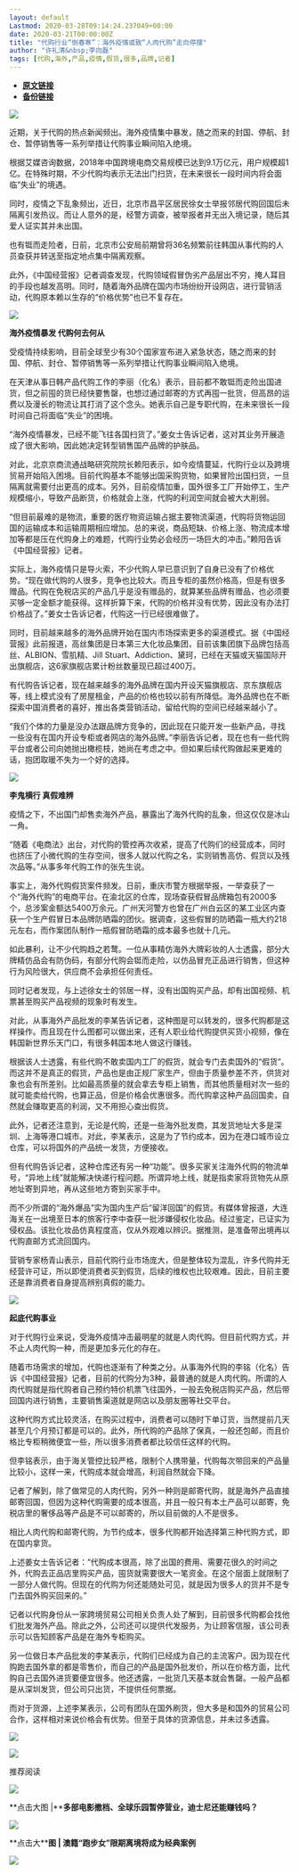 ```yaml
---
layout: default
Lastmod: 2020-03-28T09:14:24.237049+00:00
date: 2020-03-21T00:00:00Z
title: "代购行业“倒春寒”：海外疫情或致“人肉代购”走向停摆"
author: "许礼清&nbsp;李向磊"
tags: [代购,海外,产品,疫情,假货,很多,品牌,记者]
---
```


* [**原文链接**](https://mp.weixin.qq.com/s/BfZyHA9RQ56XrgMkgac6Pg)
* [**备份链接**](http://archive.is/fG8QU)


![](/images/post/5fdb3f87f44cf8ae08d41ad1e0b84841.jpg)

近期，关于代购的热点新闻频出。海外疫情集中暴发，随之而来的封国、停航、封仓、暂停销售等一系列举措让代购事业瞬间陷入绝境。

根据艾媒咨询数据，2018年中国跨境电商交易规模已达到9.1万亿元，用户规模超1亿。在特殊时期，不少代购均表示无法出门扫货，在未来很长一段时间内将会面临“失业”的境遇。

同时，疫情之下乱象频出，近日，北京市昌平区居民徐女士举报邻居代购回国后未隔离引发热议。而让人意外的是，经警方调查，被举报者并无出入境记录，随后其爱人证实其并未出国。

也有铤而走险者，日前，北京市公安局前期曾将36名频繁前往韩国从事代购的人员查获并转送至指定地点集中隔离观察。

此外，《中国经营报》记者调查发现，代购领域假冒伪劣产品层出不穷，掩人耳目的手段也越发高明。同时，随着海外品牌在国内市场纷纷开设网店，进行营销活动，代购原本赖以生存的“价格优势”也已不复存在。

**![](/images/post/bc3576ff279d80264ac4f6d7a60432f9.jpg)**

**海外疫情暴发 代购何去何从**

受疫情持续影响，目前全球至少有30个国家宣布进入紧急状态，随之而来的封国、停航、封仓、暂停销售等一系列举措让代购事业瞬间陷入绝境。

在天津从事日韩产品代购工作的李丽（化名）表示，目前都不敢铤而走险出国进货，但之前囤的货已经快要售罄，也想过通过邮寄的方式再囤一批货，但高昂的运费以及漫长的物流让其打消了这个念头。她表示自己是专职代购，在未来很长一段时间自己将面临“失业”的困境。

“海外疫情暴发，已经不能飞往各国扫货了。”姜女士告诉记者，这对其业务开展造成了很大影响，因此她决定转型销售国产品牌的护肤品。

对此，北京京商流通战略研究院院长赖阳表示，如今疫情蔓延，代购行业以及跨境贸易开始陷入困境。目前代购基本不能够出国采购货物，如果冒险出国扫货，一旦隔离就需要付出更高的成本。另外，目前疫情加重，国外很多工厂开始停工，生产规模缩小，导致产品断货，价格就会上涨，代购的利润空间就会被大大削弱。

“但目前最难的是物流，重要的医疗物资运输占据主要物流渠道，代购将货物运回国的运输成本和运输周期相应增加。总的来说，商品短缺、价格上涨、物流成本增加等都是压在代购身上的难题，代购行业势必会经历一场巨大的冲击。”赖阳告诉《中国经营报》记者。

实际上，海外疫情只是导火索，不少代购人早已意识到了自身已没有了价格优势。“现在做代购的人很多，竞争也比较大。而且专柜的虽然价格高，但是有很多赠品。代购在免税店买的产品几乎是没有赠品的，就算某些品牌有赠品，也必须要买够一定金额才能获得。这样折算下来，代购的价格并没有优势，因此没有办法打价格战了。”姜女士告诉记者，代购这一行已经很难做了。

同时，目前越来越多的海外品牌开始在国内市场探索更多的渠道模式。据《中国经营报》此前报道，高丝集团是日本第三大化妆品集团，目前该集团旗下品牌包括高丝、ALBION、雪肌精、Jill Stuart、Addiction、黛珂，已经在天猫或天猫国际开出旗舰店，这6家旗舰店累计粉丝数量现已超过400万。

有代购告诉记者，现在越来越多的海外品牌在国内开设天猫旗舰店、京东旗舰店等，线上模式没有了房屋租金，产品的价格也较以前有所降低。海外品牌也在不断探索中国消费者的喜好，推出各类营销活动，留给代购的空间已经越来越小了。

“我们个体的力量是没办法跟品牌方竞争的，因此现在只能开发一些新产品，寻找一些没有在国内开设专柜或者网店的海外品牌。”李丽告诉记者，现在也有一些代购平台或者公司向她抛出橄榄枝，她尚在考虑之中。但如果后续代购做起来更难的话，抱团取暖不失为一个好的选择。

**![](/images/post/bc3576ff279d80264ac4f6d7a60432f9.jpg)**

**李鬼横行 真假难辨**

疫情之下，不出国门却售卖海外产品，暴露出了海外代购的乱象，但这仅仅是冰山一角。

“随着《电商法》出台，对代购的管控再次收紧，提高了代购们的经营成本，同时也挤压了小微代购的生存空间，很多人就以代购之名，实则销售高仿、假货以及残次品等。”从事多年代购工作的张先生说。

事实上，海外代购假货案件频发。日前，重庆市警方根据举报，一举查获了一个“海外代购”的电商平台。在渝北区的仓库，现场查获假冒品牌箱包有2000多个，总涉案金额达5400万余元。广州天河警方也曾在广州白云区的某工业区内查获一个生产假冒日本品牌防晒霜的团伙。据调查，这些假冒的防晒霜一瓶大约218元左右，而作案团队制作一瓶假冒防晒霜的成本最多也就十几元。

如此暴利，让不少代购趋之若鹜。一位从事精仿海外大牌彩妆的人士透露，部分大牌精仿品会有防伪码，有部分代购会铤而走险，以仿品冒充正品进行销售，但这种行为风险很大，供应商不会承担任何责任。

同时记者发现，与上述徐女士的邻居一样，没有出国购买产品，却有出国视频、机票甚至购买产品视频的现象时有发生。

对此，从事海外产品批发的李某告诉记者，这种图是可以转发的，很多代购都是这样操作。而且现在什么图都可以做出来，还有人职业给代购提供买货小视频，像在韩国新世界乐天门口，有很多韩国本地人做这行赚钱。

根据该人士透露，有些代购不敢卖国内工厂的假货，就会专门去卖国外的“假货”。而这并不是真正的假货，产品也是由正规厂家生产，但由于质量参差不齐，供货对象也会有所差别。比如最高质量的就会拿去专柜上销售，而其他质量相对次一些的就可能卖给代购，也算正品，但是价格会优惠很多。而代购拿这种产品回国卖，自然就会赚取更高的利润，又不用担心查出假货。

此外，记者还注意到，无论是代购，还是一些海外批发商，其发货地址大多是深圳、上海等港口城市。对此，李某表示，这是为了节约成本，因为在港口城市设立仓库，可以将国外的产品统一发货，方便接收。

但有代购告诉记者，这种仓库还有另一种“功能”。很多买家关注海外代购的物流单号，“异地上线”就能解决快递行程问题。所谓异地上线，就是指卖家将货物先从原地址寄到异地，再从这些地方寄到买家手中。

而不少所谓的“海外爆品”实为国内生产后“留洋回国”的假货。有媒体曾报道，大连海关在一出境至日本的旅客行李中查获一批涉嫌侵权化妆品。经过鉴定，已证实为侵权品。该批化妆品仿真程度高，仅从外观难以辨识。据推测，是准备带出境再以代购直邮方式流回国内。

营销专家杨青山表示，目前代购行业市场庞大，但是整体较为混乱，许多代购并无经营许可证，所以即使消费者买到假货，后续的维权也比较艰难。因此，目前主要还是靠消费者自身提高辨别真假的能力。

**![](/images/post/bc3576ff279d80264ac4f6d7a60432f9.jpg)**

**起底代购事业**

对于代购行业来说，受海外疫情冲击最明星的就是人肉代购。但目前代购方式，并不止人肉代购一种，而是更加多元化的存在。

随着市场需求的增加，代购也逐渐有了种类之分。从事海外代购的李铭（化名）告诉《中国经营报》记者，目前的代购分为3种，最普通的就是人肉代购。所谓的人肉代购就是指代购者自己预约特价机票飞往国外，一般去免税店购买产品，然后带回国内进行销售，主要销售渠道就是网店以及朋友圈等社交平台。

这种代购方式比较灵活，在购买过程中，消费者可以随时下单订货，当然提前几天甚至几个月预订都是可以的。此外，所代购的产品除了保真，一般还包邮，而且价格比专柜稍微便宜一些，所以很多消费者都比较信任这样的代购。

但李铭表示，由于海关管控比较严格，限制个人携带量，代购每次带回来的产品量比较小，这样一来，代购成本就会增高，利润自然就会下降。

记者了解到，除了做常见的人肉代购，另外一种则是邮寄代购，就是海外产品直接邮寄回国，但因为这种代购需要的成本很高，并且一般只有本土产品可以邮寄，免税店里的奢侈品等产品是不可以邮寄的，所以目前做的人不是很多。

相比人肉代购和邮寄代购，为节约成本，很多代购都开始选择第三种代购方式，即在国内拿货。

上述姜女士告诉记者：“代购成本很高，除了出国的费用、需要花很久的时间之外，代购去正品店里购买产品，囤货就需要很大一笔资金。在这个层面上就限制了一部分人做代购。但现在的代购为何还能随处可见，就是因为很多人的货并不是专门去国外购买回来的。”

记者以代购身份从一家跨境贸易公司相关负责人处了解到，目前很多代购都会找他们批发海外产品。除此之外，公司还可以提供代发服务，为让顾客信服，该公司表示可以告知顾客产品是在海外专柜购买。

另一位做日本产品批发的李某表示，代购们已经成为自己的主流客户。因为现在代购跑去国外拿的都是零售价，而自己的产品是国外批发价，所以在价格方面，比代购自己去国外进货要便宜很多。他还透露，一批货几天基本就会售罄。一般产品都是从深圳发货，但公司只出货，不提供任何票据。

而对于货源，上述李某表示，公司有团队在国外刷货，但大多是和国外的贸易公司合作，这样相对来说价格会有优势。但至于具体的货源信息，并未过多透露。

[![](/images/post/c2249a13ced555acfcf85a0a1f9aea19.jpg)](https://e.vhall.com/subject/view/599011308)

  

![](/images/post/43b7a57fd045be64890b8526d60a1277.jpg)

  

推荐阅读

[![](/images/post/b36c2d226fbbd5cea4b7fc0cbc245c18.jpg)](http://mp.weixin.qq.com/s?__biz=MjA5NTMyOTMwMQ==&mid=2651973602&idx=1&sn=e538ce236610dd81252d7fe05decbd91&chksm=4f3e80987849098e2e57964f78bf0491124af7eae3e1f90d11fe5bc14cbd5f7fc4031cee5c8a&scene=21#wechat_redirect)

**点击大图 |****多部电影撤档、全球乐园暂停营业，迪士尼还能赚钱吗？**  

  

[![](/images/post/5842fceba3f94ac58e442348bf477d16.jpg)](http://mp.weixin.qq.com/s?__biz=MjA5NTMyOTMwMQ==&mid=2651973602&idx=2&sn=eab7aeeb43ae50ed5f046183e4a63f0a&chksm=4f3e80987849098e11793da5d499efe21235dda0e875327fe4729578234d5927e4bd6ec7efc4&scene=21#wechat_redirect)

**点击大****图 | **澳籍“跑步女”限期离境将成为经典案例****  

  

![](/images/post/f3501c0a0df0124df45b227b216c07a4.jpg)

